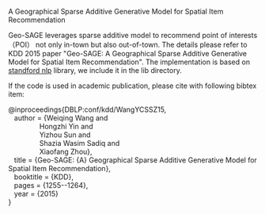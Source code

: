 A Geographical Sparse Additive Generative Model for Spatial Item Recommendation

Geo-SAGE leverages sparse additive model to recommend point of interests （POI） not only in-town but also out-of-town. The details please refer to KDD 2015 paper "Geo-SAGE: A Geographical Sparse Additive Generative Model for Spatial Item Recommendation". The implementation is based on <a href="http://stanfordnlp.github.io/CoreNLP/">standford nlp</a> library, we include it in the lib directory.

If the code is used in academic publication, please cite with following bibtex item:

@inproceedings{DBLP:conf/kdd/WangYCSSZ15,</br>
&nbsp;&nbsp; author    = {Weiqing Wang and</br>
&nbsp;&nbsp;&nbsp;&nbsp;&nbsp;&nbsp;&nbsp;&nbsp;&nbsp;&nbsp;&nbsp;&nbsp;&nbsp;&nbsp;&nbsp; Hongzhi Yin and</br>
&nbsp;&nbsp;&nbsp;&nbsp;&nbsp;&nbsp;&nbsp;&nbsp;&nbsp;&nbsp;&nbsp;&nbsp;&nbsp;&nbsp;&nbsp; Yizhou Sun and</br>
&nbsp;&nbsp;&nbsp;&nbsp;&nbsp;&nbsp;&nbsp;&nbsp;&nbsp;&nbsp;&nbsp;&nbsp;&nbsp;&nbsp;&nbsp; Shazia Wasim Sadiq and</br>
&nbsp;&nbsp;&nbsp;&nbsp;&nbsp;&nbsp;&nbsp;&nbsp;&nbsp;&nbsp;&nbsp;&nbsp;&nbsp;&nbsp;&nbsp; Xiaofang Zhou},</br>
&nbsp;&nbsp; title     = {Geo-SAGE: {A} Geographical Sparse Additive Generative Model for Spatial Item Recommendation},</br>
&nbsp;&nbsp; booktitle = {KDD},</br>
&nbsp;&nbsp; pages     = {1255--1264},</br>
&nbsp;&nbsp; year      = {2015}</br>
}</br>
